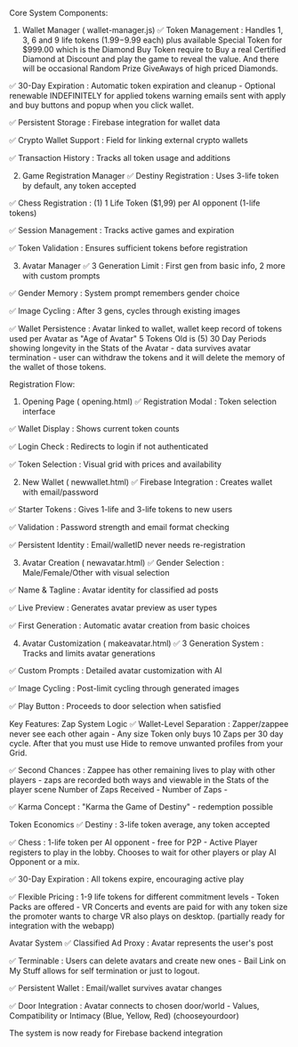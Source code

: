 Core System Components:
1. Wallet Manager ( wallet-manager.js)
✅ Token Management : Handles 1, 3, 6 and 9 life tokens ($1.99-$9.99 each) plus available Special Token for $999.00 which is the Diamond Buy Token require to Buy a real Certified Diamond at Discount and play the game to reveal the value.  And there will be occasional Random Prize GiveAways of high priced Diamonds.

✅ 30-Day Expiration : Automatic token expiration and cleanup - Optional renewable INDEFINITELY for applied tokens warning emails sent with apply and buy buttons and popup when you click wallet. 

✅ Persistent Storage : Firebase integration for wallet data

✅ Crypto Wallet Support : Field for linking external crypto wallets

✅ Transaction History : Tracks all token usage and additions

2. Game Registration Manager
✅ Destiny Registration : Uses 3-life token by default, any token accepted

✅ Chess Registration : (1) 1 Life Token ($1,99) per AI opponent (1-life tokens)

✅ Session Management : Tracks active games and expiration

✅ Token Validation : Ensures sufficient tokens before registration

3. Avatar Manager
✅ 3 Generation Limit : First gen from basic info, 2 more with custom prompts

✅ Gender Memory : System prompt remembers gender choice

✅ Image Cycling : After 3 gens, cycles through existing images

✅ Wallet Persistence : Avatar linked to wallet, wallet keep record of tokens used per Avatar as "Age of Avatar" 5 Tokens Old is (5) 30 Day Periods showing longevity in the Stats of the Avatar - data survives avatar termination - user can withdraw the tokens and it will delete the memory of the wallet of those tokens.

Registration Flow:
1. Opening Page ( opening.html)
✅ Registration Modal : Token selection interface

✅ Wallet Display : Shows current token counts

✅ Login Check : Redirects to login if not authenticated

✅ Token Selection : Visual grid with prices and availability

2. New Wallet ( newwallet.html)
✅ Firebase Integration : Creates wallet with email/password

✅ Starter Tokens : Gives 1-life and 3-life tokens to new users

✅ Validation : Password strength and email format checking

✅ Persistent Identity : Email/walletID never needs re-registration

3. Avatar Creation ( newavatar.html)
✅ Gender Selection : Male/Female/Other with visual selection

✅ Name & Tagline : Avatar identity for classified ad posts

✅ Live Preview : Generates avatar preview as user types

✅ First Generation : Automatic avatar creation from basic choices

4. Avatar Customization ( makeavatar.html)
✅ 3 Generation System : Tracks and limits avatar generations

✅ Custom Prompts : Detailed avatar customization with AI

✅ Image Cycling : Post-limit cycling through generated images

✅ Play Button : Proceeds to door selection when satisfied

Key Features:
Zap System Logic
✅ Wallet-Level Separation : Zapper/zappee never see each other again - Any size Token only buys 10 Zaps per 30 day cycle.  After that you must use Hide to remove unwanted profiles from your Grid.

✅ Second Chances : Zappee has other remaining lives to play with other players - zaps are recorded both ways and viewable in the Stats of the player scene Number of Zaps Received - Number of Zaps - 

✅ Karma Concept : "Karma the Game of Destiny" - redemption possible

Token Economics
✅ Destiny : 3-life token average, any token accepted

✅ Chess : 1-life token per AI opponent - free for P2P - Active Player registers to play in the lobby.  Chooses to wait for other players or play AI Opponent or a mix.

✅ 30-Day Expiration : All tokens expire, encouraging active play

✅ Flexible Pricing : 1-9 life tokens for different commitment levels - Token Packs are offered - VR Concerts and events are paid for with any token size the promoter wants to charge  VR also plays on desktop. (partially ready for integration with the webapp)

Avatar System
✅ Classified Ad Proxy : Avatar represents the user's post

✅ Terminable : Users can delete avatars and create new ones - Bail Link on My Stuff allows for self termination or just to logout.

✅ Persistent Wallet : Email/wallet survives avatar changes

✅ Door Integration : Avatar connects to chosen door/world - Values, Compatibility or Intimacy (Blue, Yellow, Red) (chooseyourdoor)

The system is now ready for Firebase backend integration